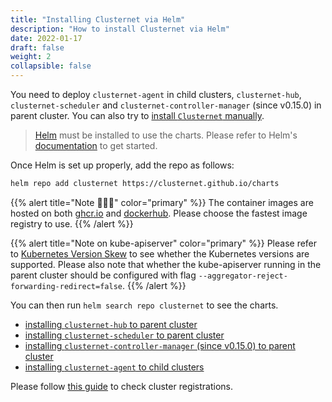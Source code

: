 ```yaml
---
title: "Installing Clusternet via Helm"
description: "How to install Clusternet via Helm"
date: 2022-01-17
draft: false
weight: 2
collapsible: false
---
```


You need to deploy `clusternet-agent` in child clusters, `clusternet-hub`, `clusternet-scheduler` and
`clusternet-controller-manager` (since v0.15.0) in parent cluster.
You can also try to [install `Clusternet` manually](/docs/getting-started/install-the-hard-way/).

> [Helm](https://helm.sh) must be installed to use the charts. Please refer to Helm's [documentation](https://helm.sh/docs/) to get started.

Once Helm is set up properly, add the repo as follows:

```bash
helm repo add clusternet https://clusternet.github.io/charts
```

{{% alert title="Note 🐳🐳🐳" color="primary" %}}
The container images are hosted on both [ghcr.io](https://github.com/orgs/clusternet/packages) and [dockerhub](https://hub.docker.com/u/clusternet).
Please choose the fastest image registry to use.
{{% /alert %}}

{{% alert title="Note on kube-apiserver" color="primary" %}}
Please refer to [Kubernetes Version Skew](../../introduction/#kubernetes-version-skew) to see whether the Kubernetes
versions are supported.
Please also note that whether the kube-apiserver running in the parent cluster should be configured with flag
`--aggregator-reject-forwarding-redirect=false`.
{{% /alert %}}

You can then run `helm search repo clusternet` to see the charts.

- [installing `clusternet-hub` to parent cluster](https://github.com/clusternet/charts/tree/main/charts/clusternet-hub)
- [installing `clusternet-scheduler` to parent cluster](https://github.com/clusternet/charts/tree/main/charts/clusternet-scheduler)
- [installing `clusternet-controller-manager` (since v0.15.0) to parent cluster](https://github.com/clusternet/charts/tree/main/charts/clusternet-controller-manager)
- [installing `clusternet-agent` to child clusters](https://github.com/clusternet/charts/tree/main/charts/clusternet-agent)

Please follow [this guide](/docs/tutorials/cluster-management/checking-cluster-registration/) to check cluster registrations.
